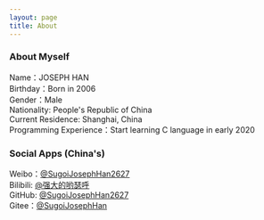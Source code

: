 ```yaml
---
layout: page
title: About
---
```


### About Myself            
Name：JOSEPH HAN                                                                                     
Birthday：Born in 2006                                                                           
Gender：Male                                                             
Nationality: People's Republic of China                                                                                                                              
Current Residence: Shanghai, China                                                                                                                                    
Programming Experience：Start learning C language in early 2020                                          
                  
### Social Apps (China's)       
Weibo：[@SugoiJosephHan2627](https://weibo.com/SugoiJosephHan2627)                           
Bilibili: [@强大的哟瑟呼](https://space.bilibili.com/1093503283)                                                         
GitHub: [@SugoiJosephHan2627](https://github.com/SugoiJosephHan2627)                              
Gitee：[@SugoiJosephHan](https://gitee.com/sugoijosephhan)                                               
